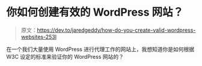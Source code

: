 # 你如何创建有效的 WordPress 网站？

> 原文：<https://dev.to/jaredgeddy/how-do-you-create-valid-wordpress-websites-253l>

在一个我们大量使用 WordPress 进行代理工作的网站上，我想知道你是如何根据 W3C 设定的标准来验证你的 WordPress 网站的？